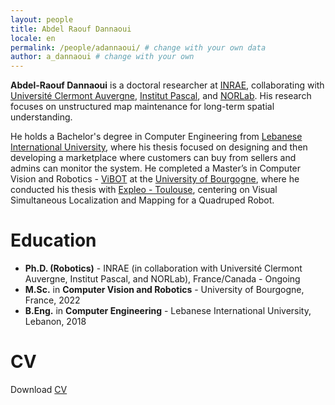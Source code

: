 ```yaml
---
layout: people
title: Abdel Raouf Dannaoui
locale: en
permalink: /people/adannaoui/ # change with your own data
author: a_dannaoui # change with your own 
---
```


**Abdel-Raouf Dannaoui** is a doctoral researcher at [INRAE](https://www.inrae.fr/en), collaborating with [Université Clermont Auvergne](https://www.uca.fr/), [Institut Pascal](http://www.institutpascal.uca.fr/index.php/fr/), and [NORLab](https://norlab.ulaval.ca/). His research focuses on unstructured map maintenance for long-term spatial understanding.

He holds a Bachelor's degree in Computer Engineering from [Lebanese International University](https://liu.edu.lb/), where his thesis focused on designing and then developing a marketplace where customers can buy from sellers and admins can monitor the system. He completed a Master’s in Computer Vision and Robotics - [ViBOT](https://www.vibot.org/) at the [University of Bourgogne](https://en.u-bourgogne.fr/), where he conducted his thesis with [Expleo - Toulouse](https://expleo.com/), centering on Visual Simultaneous Localization and Mapping for a Quadruped Robot.

# Education

- **Ph.D. (Robotics)** - INRAE (in collaboration with Université Clermont Auvergne, Institut Pascal, and NORLab), France/Canada - Ongoing
- **M.Sc.** in **Computer Vision and Robotics** - University of Bourgogne, France, 2022
- **B.Eng.** in **Computer Engineering** - Lebanese International University, Lebanon, 2018

# CV

Download [CV](https://drive.google.com/file/d/1-CKjaK2urKnFE7tVTpfJTswC9CTnjoSA/view?usp=sharing)
